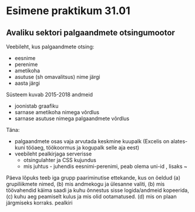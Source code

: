 # Esimene praktikum 31.01
## Avaliku sektori palgaandmete otsingumootor
Veebileht, kus palgaandmete otsing:
* eesnime
* perenime
* ametikoha 
* asutuse (sh omavalitsus) nime järgi
* aasta järgi

Süsteem kuvab 2015-2018 andmeid
* joonistab graafiku  
* sarnase ametikoha nimega võrdlus
* sarnase asutuse nimega palgaandmete võrdlus

Täna:
* palgaandmete osas vaja arvutada keskmine kuupalk (Excelis on alates-kuni tööaeg, töökoormus ja kogupalk selle aja eest)
* veebileht pealkirjaga serverisse
    * otsingulahter ja CSS kujundus
    * mis juhtus - juhendis eesnimi-perenimi, peab olema uni-id , lisaks ~




Päeva lõpuks teeb iga grupp paariminutise ettekande, kus on öeldud (a) grupiliikmete nimed, (b) mis andmekogu ja ülesanne valiti, (b) mis töövahendid käima saadi ja kuhu õnnestus sisse logida/andmeid kopeerida, (c) kuhu aeg peamiselt kulus ja mis olid ootamatused. (d) mis on plaan järgmiseks korraks.
pealkiri
